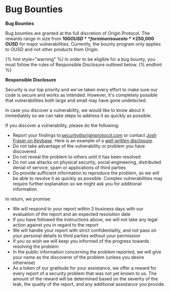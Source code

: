 # Bug Bounties

**Bug Bounties**

Bug bounties are granted at the full discretion of Origin Protocol. The rewards range in size from **$100 OUSD** for minor issues to **$250,000 OUSD** for major vulnerabilities. Currently, the bounty program only applies to OUSD and not other products from Origin.

{% hint style="warning" %}
In order to be eligible for a bug bounty, you must follow the rules of Responsible Disclosure outlined below.
{% endhint %}

**Responsible Disclosure**

Security is our top priority and we've taken every effort to make sure our code is secure and works as intended. However, it's completely possible that vulnerabilities both large and small may have gone undetected.

In case you discover a vulnerability, we would like to know about it immediately so we can take steps to address it as quickly as possible.

If you discover a vulnerability, please do the following:

* Report your findings to [security@originprotocol.com](mailto:security@originprotocol.com) or contact [Josh Fraser on Keybase](https://keybase.io/joshfraser). Here is an example of a [well written disclosure](https://gist.github.com/DanielVF/66f459da88804d1fd917c47576c68523).
* Do not take advantage of the vulnerability or problem you have discovered
* Do not reveal the problem to others until it has been resolved
* Do not use attacks on physical security, social engineering, distributed denial of service, spam or applications of third parties
* Do provide sufficient information to reproduce the problem, so we will be able to resolve it as quickly as possible. Complex vulnerabilities may require further explanation so we might ask you for additional information.&#x20;

In return, we promise:

* We will respond to your report within 3 business days with our evaluation of the report and an expected resolution date
* If you have followed the instructions above, we will not take any legal action against you in regard to the report
* We will handle your report with strict confidentiality, and not pass on your personal details to third parties without your permission
* If you so wish we will keep you informed of the progress towards resolving the problem
* In the public information concerning the problem reported, we will give your name as the discoverer of the problem (unless you desire otherwise)
* As a token of our gratitude for your assistance, we offer a reward for every report of a security problem that was not yet known to us. The amount of the reward will be determined based on the severity of the leak, the quality of the report, and any additional assistance you provide. &#x20;

